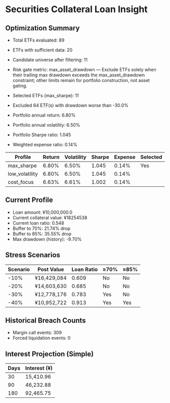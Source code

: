 # Securities Collateral Loan Insight

## Optimization Summary
- Total ETFs evaluated: 89
- ETFs with sufficient data: 20
- Candidate universe after filtering: 11
- Risk gate metric: max_asset_drawdown — Exclude ETFs solely when their trailing max drawdown exceeds the max_asset_drawdown constraint; other limits remain for portfolio construction, not asset gating.

- Selected ETFs (max_sharpe): 11
- Excluded 64 ETF(s) with drawdown worse than -30.0%
- Portfolio annual return: 6.80%
- Portfolio annual volatility: 6.50%
- Portfolio Sharpe ratio: 1.045
- Weighted expense ratio: 0.14%

| Profile | Return | Volatility | Sharpe | Expense | Selected |
| --- | --- | --- | --- | --- | --- |
| max_sharpe | 6.80% | 6.50% | 1.045 | 0.14% | Yes |
| low_volatility | 6.80% | 6.50% | 1.045 | 0.14% |  |
| cost_focus | 6.63% | 6.61% | 1.002 | 0.14% |  |

## Current Profile
- Loan amount: ¥10,000,000.0
- Current collateral value: ¥18254538
- Current loan ratio: 0.548
- Buffer to 70%: 21.74% drop
- Buffer to 85%: 35.55% drop
- Max drawdown (history): -9.70%

## Stress Scenarios
| Scenario | Post Value | Loan Ratio | ≥70% | ≥85% |
| --- | --- | --- | --- | --- |
| -10% | ¥16,429,084 | 0.609 | No | No |
| -20% | ¥14,603,630 | 0.685 | No | No |
| -30% | ¥12,778,176 | 0.783 | Yes | No |
| -40% | ¥10,952,722 | 0.913 | Yes | Yes |

## Historical Breach Counts
- Margin call events: 309
- Forced liquidation events: 0

## Interest Projection (Simple)
| Days | Interest (¥) |
| --- | --- |
| 30 | 15,410.96 |
| 90 | 46,232.88 |
| 180 | 92,465.75 |
